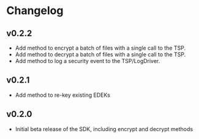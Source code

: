 # Changelog

## v0.2.2

- Add method to encrypt a batch of files with a single call to the TSP.
- Add method to decrypt a batch of files with a single call to the TSP.
- Add method to log a security event to the TSP/LogDriver.

## v0.2.1

- Add method to re-key existing EDEKs

## v0.2.0

- Initial beta release of the SDK, including encrypt and decrypt methods

